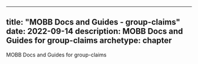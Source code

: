 
---
title: "MOBB Docs and Guides - group-claims"
date: 2022-09-14
description: MOBB Docs and Guides for group-claims
archetype: chapter
---

MOBB Docs and Guides for group-claims
